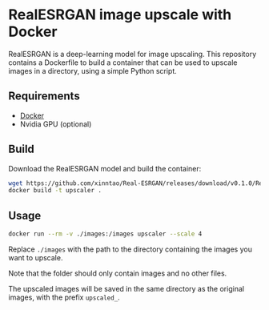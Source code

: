 # RealESRGAN image upscale with Docker

RealESRGAN is a deep-learning model for image upscaling. This repository contains a Dockerfile to build a container that can be used to upscale images in a directory, using a simple Python script.

## Requirements

- [Docker](https://docs.docker.com/get-docker/)
- Nvidia GPU (optional)

## Build

Download the RealESRGAN model and build the container:

```sh
wget https://github.com/xinntao/Real-ESRGAN/releases/download/v0.1.0/RealESRGAN_x4plus.pth
docker build -t upscaler .
```

## Usage

```sh
docker run --rm -v ./images:/images upscaler --scale 4
```

Replace `./images` with the path to the directory containing the images you want to upscale.

Note that the folder should only contain images and no other files.

The upscaled images will be saved in the same directory as the original images, with the prefix `upscaled_`.
